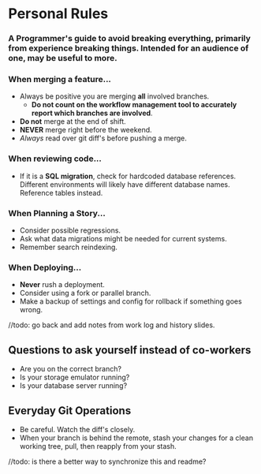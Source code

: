# Personal Rules
### A Programmer's guide to avoid breaking everything, primarily from experience breaking things. Intended for an audience of one, may be useful to more. 

### When merging a feature...
- Always be positive you are merging __all__ involved branches. 
    - __**Do not** count on the workflow management tool to accurately report which branches are involved__.
- **Do not** merge at the end of shift.
- **NEVER** merge right before the weekend.
- *Always* read over git diff's before pushing a merge. 

### When reviewing code...
- If it is a **SQL migration**, check for hardcoded database references. Different environments will likely have different database names. Reference tables instead.

### When Planning a Story...
- Consider possible regressions.
- Ask what data migrations might be needed for current systems.
- Remember search reindexing.

### When Deploying...
- **Never** rush a deployment.
- Consider using a fork or parallel branch.
- Make a backup of settings and config for rollback if something goes wrong.

//todo: go back and add notes from work log and history slides.

## Questions to ask yourself instead of co-workers
- Are you on the correct branch? 
- Is your storage emulator running? 
- Is your database server running? 


## Everyday Git Operations
- Be careful. Watch the diff's closely.
- When your branch is behind the remote, stash your changes for a clean working tree, pull, then reapply from your stash. 


//todo: is there a better way to synchronize this and readme?